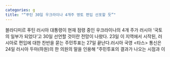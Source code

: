 ```yaml
---
categories: g
title: "“푸틴 30일 우크라이나 4개주 영토 편입 선포할 듯”"
---
```

블라디미르 푸틴 러시아 대통령이 현재 점령 중인 우크라이나의 4개 주가 러시아 ‘국토의 일부가 되었다’고 30일 선언할 것이란 전망이 나왔다. 23일 이 지역에서 시작된, 러시아로 편입에 대한 찬반을 묻는 주민투표는 27일 끝난다.러시아 국영 &lt;타스&gt; 통신은 24일 러시아 두마(하원)의 한 의원의 말을 인용해 “주민투표의 결과가 나오는 시점과 이